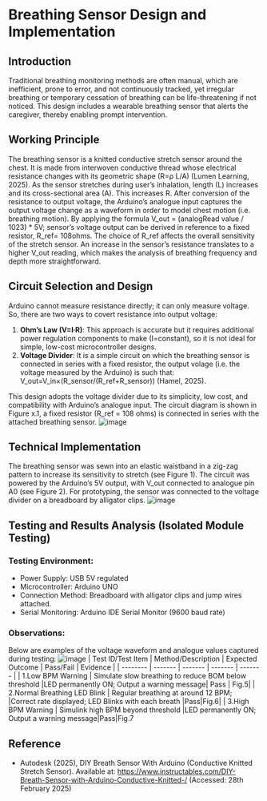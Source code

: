 # Breathing Sensor Design and Implementation
## Introduction
Traditional breathing monitoring methods are often manual, which are inefficient, prone to error, and not continuously tracked, yet irregular breathing or temporary cessation of breathing can be life-threatening if not noticed. This design includes a wearable breathing sensor that alerts the caregiver, thereby enabling prompt intervention.
## Working Principle
The breathing sensor is a knitted conductive stretch sensor around the chest. It is made from interwoven conductive thread whose electrical resistance changes with its geometric shape (R=ρ L/A) (Lumen Learning, 2025). As the sensor stretches during user’s inhalation, length (L) increases and its cross-sectional area (A). This increases R. After conversion of the resistance to output voltage, the Arduino’s analogue input captures the output voltage change as a waveform in order to model chest motion (i.e. breathing motion).
By applying the formula V_out = (analogRead value / 1023) * 5V; sensor’s voltage output can be derived in reference to a fixed resistor, R_ref= 108ohms. The choice of R_ref  affects the overall sensitivity of the stretch sensor. An increase in the sensor’s resistance translates to a higher V_out reading, which makes the analysis of breathing frequency and depth more straightforward.
## Circuit Selection and Design
Arduino cannot measure resistance directly; it can only measure voltage. So, there are two ways to covert resistance into output voltage:
1. **Ohm’s Law (V=I∙R)**: This approach is accurate but it requires additional power regulation components to make (I=constant), so it is not ideal for simple, low-cost microcontroller designs.
2. **Voltage Divider**: It is a simple circuit on which the breathing sensor is connected in series with a fixed resistor, the output volage (i.e. the voltage measured by the Arduino) is such that: V_out=V_in×(R_sensor/(R_ref+R_sensor)) (Hamel, 2025).
   
This design adopts the voltage divider due to its simplicity, low cost, and compatibility with Arduino’s analogue input. The circuit diagram is shown in Figure x.1, a fixed resistor (R_ref = 108 ohms) is connected in series with the attached breathing sensor. 
![image](https://github.com/user-attachments/assets/69e38696-04dd-4307-a6be-7166fa097042)

## Technical Implementation
The breathing sensor was sewn into an elastic waistband in a zig-zag pattern to increase its sensitivity to stretch (see Figure 1). The circuit was powered by the Arduino’s 5V output, with V_out connected to analogue pin A0 (see Figure 2). For prototyping, the sensor was connected to the voltage divider on a breadboard by alligator clips.
![image](https://github.com/user-attachments/assets/21b2baca-3b63-4215-8d79-b6dcbfad7153)

## Testing and Results Analysis (Isolated Module Testing)
### Testing Environment:
* Power Supply: USB 5V regulated
* Microcontroller: Arduino UNO
* Connection Method: Breadboard with alligator clips and jump wires attached.
* Serial Monitoring: Arduino IDE Serial Monitor (9600 baud rate)
### Observations:
Below are examples of the voltage waveform and analogue values captured during testing:
![image](https://github.com/user-attachments/assets/8bf0925b-8798-416f-9532-6d9d8db9338b)
| Test ID/Test Item  | Method/Description | Expected Outcome | Pass/Fail | Evidence |
| -------- | ------- | ------- | ------- | ------- |
| 1.Low BPM Warning   |  Simulate slow breathing to reduce BOM below threshold  |LED permanently ON; Output a warning message| Pass | Fig.5|
| 2.Normal Breathing LED Blink |  Regular breathing at around 12 BPM;   |Correct rate displayed; LED Blinks with each breath |Pass|Fig.6|
|  3.High BPM Warning   | Simulink high BPM beyond threshold |LED permanently ON; Output a warning message|Pass|Fig.7

## Reference
* Autodesk (2025), DIY Breath Sensor With Arduino (Conductive Knitted Stretch Sensor). Available at: https://www.instructables.com/DIY-Breath-Sensor-with-Arduino-Conductive-Knitted-/ (Accessed: 28th February 2025)

